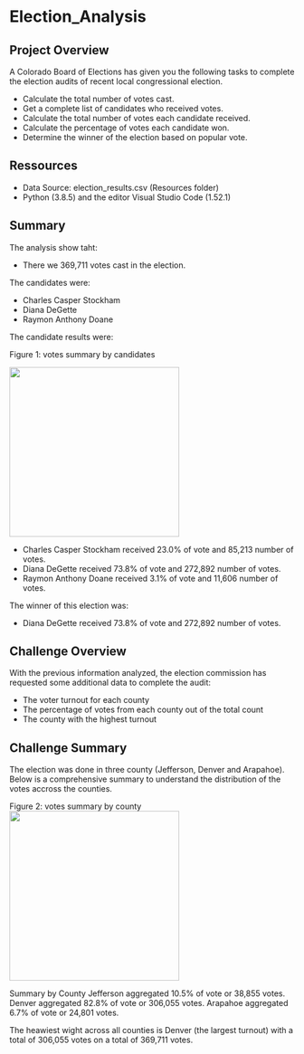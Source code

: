 # Election_Analysis

## Project Overview

A Colorado Board of Elections has given you the following tasks to complete the election audits of recent local congressional election.

- Calculate the total number of votes cast.
- Get a complete list of candidates who received votes.
- Calculate the total number of votes each candidate received.
- Calculate the percentage of votes each candidate won.
- Determine the winner of the election based on popular vote.

## Ressources

- Data Source: election_results.csv (Resources folder)
- Python (3.8.5) and the editor Visual Studio Code (1.52.1)

## Summary

The analysis show taht:

- There we 369,711 votes cast in the election.

The candidates were:

- Charles Casper Stockham
- Diana DeGette
- Raymon Anthony Doane

The candidate results were:

Figure 1: votes summary by candidates

<img src="https://github.com/poboisvert/Election_Analysis/blob/main/Ressources/Statistics.png" width="300" />

- Charles Casper Stockham received 23.0% of vote and 85,213 number of votes.
- Diana DeGette received 73.8% of vote and 272,892 number of votes.
- Raymon Anthony Doane received 3.1% of vote and 11,606 number of votes.

The winner of this election was:

- Diana DeGette received 73.8% of vote and 272,892 number of votes.

## Challenge Overview

With the previous information analyzed, the election commission has requested some additional data to complete the audit:

- The voter turnout for each county
- The percentage of votes from each county out of the total count
- The county with the highest turnout

## Challenge Summary


The election was done in three county (Jefferson, Denver and Arapahoe). Below is a comprehensive summary to understand the distribution of the votes accross the counties.

Figure 2: votes summary by county
<img src="https://github.com/poboisvert/Election_Analysis/blob/main/Ressources/election_analysis.png" width="300" />

Summary by County
Jefferson aggregated 10.5% of vote or 38,855 votes.
Denver aggregated 82.8% of vote or 306,055 votes.
Arapahoe aggregated 6.7% of vote or 24,801 votes.

The heawiest wight across all counties is Denver (the largest turnout) with a total of 306,055 votes on a total of 369,711 votes.
